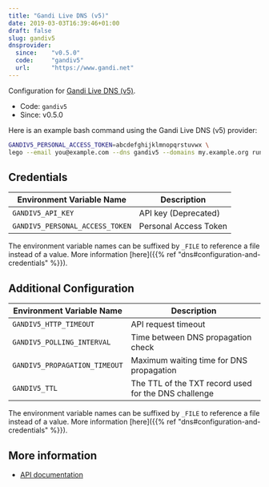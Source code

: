 ```yaml
---
title: "Gandi Live DNS (v5)"
date: 2019-03-03T16:39:46+01:00
draft: false
slug: gandiv5
dnsprovider:
  since:    "v0.5.0"
  code:     "gandiv5"
  url:      "https://www.gandi.net"
---
```


<!-- THIS DOCUMENTATION IS AUTO-GENERATED. PLEASE DO NOT EDIT. -->
<!-- providers/dns/gandiv5/gandiv5.toml -->
<!-- THIS DOCUMENTATION IS AUTO-GENERATED. PLEASE DO NOT EDIT. -->


Configuration for [Gandi Live DNS (v5)](https://www.gandi.net).


<!--more-->

- Code: `gandiv5`
- Since: v0.5.0


Here is an example bash command using the Gandi Live DNS (v5) provider:

```bash
GANDIV5_PERSONAL_ACCESS_TOKEN=abcdefghijklmnopqrstuvwx \
lego --email you@example.com --dns gandiv5 --domains my.example.org run
```




## Credentials

| Environment Variable Name | Description |
|-----------------------|-------------|
| `GANDIV5_API_KEY` | API key (Deprecated) |
| `GANDIV5_PERSONAL_ACCESS_TOKEN` | Personal Access Token |

The environment variable names can be suffixed by `_FILE` to reference a file instead of a value.
More information [here]({{% ref "dns#configuration-and-credentials" %}}).


## Additional Configuration

| Environment Variable Name | Description |
|--------------------------------|-------------|
| `GANDIV5_HTTP_TIMEOUT` | API request timeout |
| `GANDIV5_POLLING_INTERVAL` | Time between DNS propagation check |
| `GANDIV5_PROPAGATION_TIMEOUT` | Maximum waiting time for DNS propagation |
| `GANDIV5_TTL` | The TTL of the TXT record used for the DNS challenge |

The environment variable names can be suffixed by `_FILE` to reference a file instead of a value.
More information [here]({{% ref "dns#configuration-and-credentials" %}}).




## More information

- [API documentation](https://api.gandi.net/docs/livedns/)

<!-- THIS DOCUMENTATION IS AUTO-GENERATED. PLEASE DO NOT EDIT. -->
<!-- providers/dns/gandiv5/gandiv5.toml -->
<!-- THIS DOCUMENTATION IS AUTO-GENERATED. PLEASE DO NOT EDIT. -->
